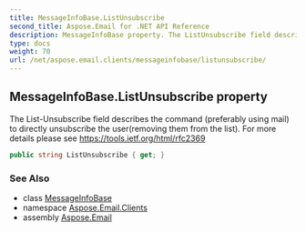 ```yaml
---
title: MessageInfoBase.ListUnsubscribe
second_title: Aspose.Email for .NET API Reference
description: MessageInfoBase property. The ListUnsubscribe field describes the command preferably using mail to directly unsubscribe the userremoving them from the list. For more details please see https//tools.ietf.org/html/rfc2369
type: docs
weight: 70
url: /net/aspose.email.clients/messageinfobase/listunsubscribe/
---
```

## MessageInfoBase.ListUnsubscribe property

The List-Unsubscribe field describes the command (preferably using mail) to directly unsubscribe the user(removing them from the list). For more details please see https://tools.ietf.org/html/rfc2369

```csharp
public string ListUnsubscribe { get; }
```

### See Also

* class [MessageInfoBase](../)
* namespace [Aspose.Email.Clients](../../messageinfobase/)
* assembly [Aspose.Email](../../../)


